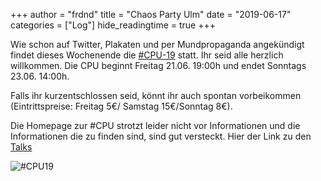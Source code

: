 +++
author = "frdnd"
title = "Chaos Party Ulm"
date = "2019-06-17"
categories = ["Log"]
hide_readingtime = true
+++

Wie schon auf Twitter, Plakaten und per Mundpropaganda angekündigt findet dieses Wochenende die [#CPU-19](https://www.chaos-party-ulm.de/) statt. Ihr seid alle herzlich willkommen. Die CPU beginnt Freitag 21.06. 19:00h und endet Sonntags 23.06. 14:00h.

Falls ihr kurzentschlossen seid, könnt ihr auch spontan vorbeikommen (Eintrittspreise: Freitag 5€/ Samstag 15€/Sonntag 8€).

Die Homepage zur #CPU strotzt leider nicht vor Informationen und die Informationen die zu finden sind, sind gut versteckt. Hier der Link zu den [Talks](https://pretalx.chaos-party-ulm.de/cpu19/schedule/)

![#CPU19](/uploads/2019/06/logo_alpha.png)  
